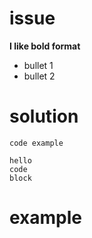 # issue
**I like bold format**
* bullet 1
* bullet 2

# solution
`code example`
```
hello
code
block
```
# example
